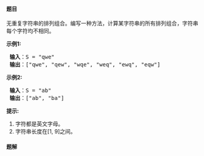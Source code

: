 #### 题目
<p>无重复字符串的排列组合。编写一种方法，计算某字符串的所有排列组合，字符串每个字符均不相同。</p>

<p> <strong>示例1:</strong></p>

<pre>
<strong> 输入</strong>：S = "qwe"
<strong> 输出</strong>：["qwe", "qew", "wqe", "weq", "ewq", "eqw"]
</pre>

<p> <strong>示例2:</strong></p>

<pre>
<strong> 输入</strong>：S = "ab"
<strong> 输出</strong>：["ab", "ba"]
</pre>

<p> <strong>提示:</strong></p>

<ol>
<li>字符都是英文字母。</li>
<li>字符串长度在[1, 9]之间。</li>
</ol>


 #### 题解